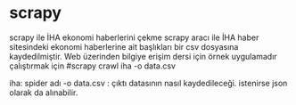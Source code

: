 # scrapy
scrapy ile İHA ekonomi haberlerini çekme
scrapy aracı ile İHA haber sitesindeki ekonomi haberlerine ait başlıkları bir csv dosyasına kaydedilmiştir. 
Web üzerinden bilgiye erişim dersi için örnek uygulamadır
çalıştırmak için 
#scrapy crawl iha -o data.csv

iha: spider adı
-o data.csv : çıktı datasının nasıl kaydedileceği. istenirse json olarak da alınabilir.
